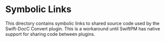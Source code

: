 # Symbolic Links

This directory contains symbolic links to shared source code
used by the Swift-DocC Convert plugin. This is a workaround until SwiftPM has
native support for sharing code between plugins.

<!-- Copyright (c) 2022 Apple Inc and the Swift Project authors. All Rights Reserved. -->
